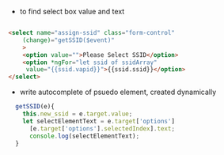
* to find select box value and text

```HTML

<select name="assign-ssid" class="form-control"
	(change)="getSSID($event)"
	>
	<option value="">Please Select SSID</option>
	<option *ngFor="let ssid of ssidArray"
	 value="{{ssid.vapid}}">{{ssid.ssid}}</option>
</select>

```

* write autocomplete of psuedo element, created dynamically

```javascript
  getSSID(e){
    this.new_ssid = e.target.value;
    let selectElementText = e.target['options']
      [e.target['options'].selectedIndex].text;
      console.log(selectElementText);
  }
```
